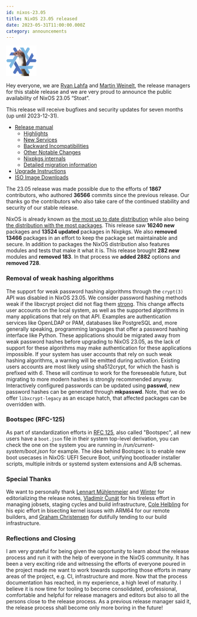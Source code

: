 ```yaml
---
id: nixos-23.05
title: NixOS 23.05 released
date: 2023-05-31T11:00:00.000Z
category: announcements
---
```


[![NixOS 23.05 Stoat logo](../../../assets/logo/nixos-logo-23.05-stoat-lores.png)](https://github.com/NixOS/nixos-artwork/blob/master/releases/23.05-stoat/stoat.png)

Hey everyone, we are [Ryan Lahfa](https://github.com/RaitoBezarius) and [Martin Weinelt](https://github.com/mweinelt), the release managers for this stable release and we are very proud to announce the public availability of NixOS 23.05 “Stoat”.

This release will receive bugfixes and security updates for seven months (up until 2023-12-31).

- [Release manual](/manual/nixos/stable/release-notes.html#sec-release-23.05)
  - [Highlights](/manual/nixos/stable/release-notes.html#sec-release-23.05-highlights)
  - [New Services](/manual/nixos/stable/release-notes.html#sec-release-23.05-new-services)
  - [Backward Incompatibilities](/manual/nixos/stable/release-notes.html#sec-release-23.05-incompatibilities)
  - [Other Notable Changes](/manual/nixos/stable/release-notes.html#sec-release-23.05-notable-changes)
  - [Nixpkgs internals](/manual/nixos/stable/release-notes.html#sec-release-23.05-nixpkgs-internals)
  - [Detailed migration information](/manual/nixos/stable/release-notes.html#sec-release-23.05-migration)
- [Upgrade Instructions](/manual/nixos/stable/index.html#sec-upgrading)
- [ISO Image Downloads](/download)

The 23.05 release was made possible due to the efforts of **1867** contributors, who authored **36566** commits since the previous release.
Our thanks go the contributors who also take care of the continued stability and security of our stable release.

NixOS is already known as [the most up to date distribution](https://repology.org/repositories/statistics/newest) while also being [the distribution with the most packages](https://repology.org/repositories/statistics/total). This release saw **16240 new** packages and **13524 updated** packages in Nixpkgs. We also **removed 13466** packages in an effort to keep the package set maintainable and secure.
In addition to packages the NixOS distribution also features modules and tests that make it what it is. This release brought **282 new** modules and **removed 183**. In that process we **added 2882** options and **removed 728**.

### Removal of weak hashing algorithms

The support for weak password hashing algorithms through the `crypt(3)` API was disabled in NixOS 23.05. We consider password hashing methods weak if the libxcrypt project did not flag them [strong](https://github.com/besser82/libxcrypt/blob/v4.4.33/lib/hashes.conf#L41). This change affects user accounts on the local system, as well as the supported algorithms in many applications that rely on that API. Examples are authentication services like OpenLDAP or PAM, databases like PostgreSQL and, more generally speaking, programming languages that offer a password hashing interface like Python. These applications should be migrated away from weak password hashes before upgrading to NixOS 23.05, as the lack of support for these algorithms may make authentication for these applications impossible. If your system has user accounts that rely on such weak hashing algorithms, a warning will be emitted during activation. Existing users accounts are most likely using sha512crypt, for which the hash is prefixed with _$6$_. These will continue to work for the foreseeable future, but migrating to more modern hashes is strongly recommended anyway. Interactively configured passwords can be updated using **passwd**, new password hashes can be generated through **mkpasswd**. Note, that we do offer `libxcrypt-legacy` as an escape hatch, that affected packages can be overridden with.

### Bootspec (RFC-125)

As part of standardization efforts in [RFC 125](https://github.com/NixOS/rfcs/blob/master/rfcs/0125-bootspec.md), also called "Bootspec", all new users have a `boot.json` file in their system top-level derivation, you can check the one on the system you are running in _/run/current-system/boot.json_ for example.
The idea behind Bootspec is to enable new boot usecases in NixOS: UEFI Secure Boot, unifying bootloader installer scripts, multiple initrds or systemd system extensions and A/B schemas.

### Special Thanks

We want to personally thank [Lennart Mühlenmeier](https://github.com/riotbib) and [Winter](https://github.com/winterqt) for editorializing the release notes, [Vladimír Čunát](https://github.com/vcunat) for his tireless effort in managing jobsets, staging cycles and build infrastructure, [Cole Helbling](https://github.com/cole-h) for his epic effort in bisecting kernel issues with ARM64 for our remote builders, and [Graham Christensen](https://github.com/grahamc) for dutifully tending to our build infrastructure.

### Reflections and Closing

I am very grateful for being given the opportunity to learn about the release process and run it with the help of everyone in the NixOS community. It has been a very exciting ride and witnessing the efforts of everyone poured in the project made me want to work towards supporting those efforts in many areas of the project, e.g. CI, infrastructure and more. Now that the process documentation has reached, in my experience, a high level of maturity. I believe it is now time for tooling to become consolidated, professional, comfortable and helpful for release managers and editors but also to all the persons close to the release process. As a previous release manager said it, the release process shall become only more boring in the future!
